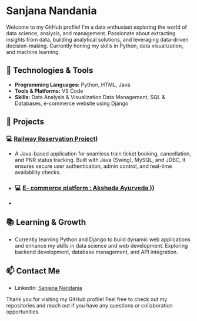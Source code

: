 # Sanjana Nandania


Welcome to my GitHub profile! I'm a data enthusiast exploring the world of data science, analysis, and management. Passionate about extracting insights from data, building analytical solutions, and leveraging data-driven decision-making. Currently honing my skills in Python, data visualization, and machine learning.

## 🔧 Technologies & Tools

- **Programming Languages:** Python, HTML, Java
- **Tools & Platforms:** VS Code
- **Skills:** Data Analysis & Visualization Data Management, SQL & Databases, e-commerce website using Django

## 💼 Projects

### 💻 [Railway Reservation Project](https://github.com/sanjana0329/Railway-Reservation-Project))  
- A Java-based application for seamless train ticket booking, cancellation, and PNR status tracking. Built with Java (Swing), MySQL, and JDBC, it ensures secure user authentication, admin control, and real-time availability checks.

- ### 💻 [E- commerce platform : Akshada Ayurveda ](https://github.com/sanjana0329/E-commerce-Infoportal-Akshda-Ayurved-InfoHub)))  

- 
## 📚 Learning & Growth

- Currently learning Python and Django to build dynamic web applications and enhance my skills in data science and web development. Exploring backend development, database management, and API integration.

## 📫 Contact Me

- LinkedIn: [Sanjana Nandania](https://www.linkedin.com/in/sanjana-nandania-507b92226/)

Thank you for visiting my GitHub profile! Feel free to check out my repositories and reach out if you have any questions or collaboration opportunities.


<!---
threathawk05/threathawk05 is a ✨ special ✨ repository because its `README.md` (this file) appears on your GitHub profile.
You can click the Preview link to take a look at your changes.
--->



